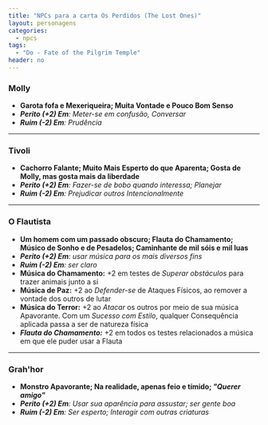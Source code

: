 ```yaml
---
title: "NPCs para a carta Os Perdidos (The Lost Ones)"
layout: personagens
categories:
  - npcs
tags:
  - "Do - Fate of the Pilgrim Temple"
header: no
---
```


### Molly
+ **Garota fofa e Mexeriqueira; Muita Vontade e Pouco Bom Senso**
+ _**Perito (+2) Em**: Meter-se em confusão, Conversar_
+ _**Ruim (-2) Em**:  Prudência_

---

### Tivoli
+ **Cachorro Falante; Muito Mais Esperto do que Aparenta; Gosta de Molly, mas gosta mais da liberdade**
+ _**Perito (+2) Em**: Fazer-se de bobo quando interessa; Planejar_
+ _**Ruim (-2) Em**:  Prejudicar outros Intencionalmente_

---

### O Flautista
+ **Um homem com um passado obscuro; Flauta do Chamamento; Músico de Sonho e de Pesadelos; Caminhante de mil sóis e mil luas**
+ _**Perito (+2) Em**: usar música para os mais diversos fins_
+ _**Ruim (-2) Em**: ser claro_
+ **Música do Chamamento:** +2 em testes de _Superar obstáculos_ para trazer animais junto a si
+ **Música de Paz:** +2 ao _Defender-se_ de Ataques Físicos, ao remover a vontade dos outros de lutar
+ **Música do Terror:** +2 ao _Atacar_ os outros por meio de sua música Apavorante. Com um _Sucesso com Estilo_, qualquer Consequência aplicada passa a ser de natureza física
+ ***Flauta do Chamamento:*** +2 em todos os testes relacionados a música em que ele puder usar a Flauta

---

### Grah'hor
+ **Monstro Apavorante; Na realidade, apenas feio e tímido; _"Querer amigo"_**
+ _**Perito (+2) Em**: Usar sua aparência para assustar; ser gente boa_
+ _**Ruim (-2) Em**:  Ser esperto; Interagir com outras criaturas_
